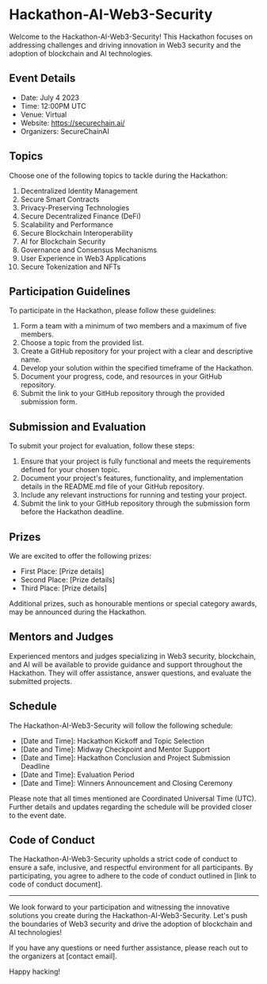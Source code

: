 # Hackathon-AI-Web3-Security

Welcome to the Hackathon-AI-Web3-Security! This Hackathon focuses on addressing challenges and driving innovation in Web3 security and the adoption of blockchain and AI technologies.

## Event Details

- Date: July 4 2023
- Time: 12:00PM UTC
- Venue: Virtual
- Website: https://securechain.ai/
- Organizers: SecureChainAI

## Topics

Choose one of the following topics to tackle during the Hackathon:

1. Decentralized Identity Management
2. Secure Smart Contracts
3. Privacy-Preserving Technologies
4. Secure Decentralized Finance (DeFi)
5. Scalability and Performance
6. Secure Blockchain Interoperability
7. AI for Blockchain Security
8. Governance and Consensus Mechanisms
9. User Experience in Web3 Applications
10. Secure Tokenization and NFTs

## Participation Guidelines

To participate in the Hackathon, please follow these guidelines:

1. Form a team with a minimum of two members and a maximum of five members.
2. Choose a topic from the provided list.
3. Create a GitHub repository for your project with a clear and descriptive name.
4. Develop your solution within the specified timeframe of the Hackathon.
5. Document your progress, code, and resources in your GitHub repository.
6. Submit the link to your GitHub repository through the provided submission form.

## Submission and Evaluation

To submit your project for evaluation, follow these steps:

1. Ensure that your project is fully functional and meets the requirements defined for your chosen topic.
2. Document your project's features, functionality, and implementation details in the README.md file of your GitHub repository.
3. Include any relevant instructions for running and testing your project.
4. Submit the link to your GitHub repository through the submission form before the Hackathon deadline.

## Prizes

We are excited to offer the following prizes:

- First Place: [Prize details]
- Second Place: [Prize details]
- Third Place: [Prize details]

Additional prizes, such as honourable mentions or special category awards, may be announced during the Hackathon.

## Mentors and Judges

Experienced mentors and judges specializing in Web3 security, blockchain, and AI will be available to provide guidance and support throughout the Hackathon. They will offer assistance, answer questions, and evaluate the submitted projects.

## Schedule

The Hackathon-AI-Web3-Security will follow the following schedule:

- [Date and Time]: Hackathon Kickoff and Topic Selection
- [Date and Time]: Midway Checkpoint and Mentor Support
- [Date and Time]: Hackathon Conclusion and Project Submission Deadline
- [Date and Time]: Evaluation Period
- [Date and Time]: Winners Announcement and Closing Ceremony

Please note that all times mentioned are Coordinated Universal Time (UTC). Further details and updates regarding the schedule will be provided closer to the event date.

## Code of Conduct

The Hackathon-AI-Web3-Security upholds a strict code of conduct to ensure a safe, inclusive, and respectful environment for all participants. By participating, you agree to adhere to the code of conduct outlined in [link to code of conduct document].

---

We look forward to your participation and witnessing the innovative solutions you create during the Hackathon-AI-Web3-Security. Let's push the boundaries of Web3 security and drive the adoption of blockchain and AI technologies!

If you have any questions or need further assistance, please reach out to the organizers at [contact email].

Happy hacking!

